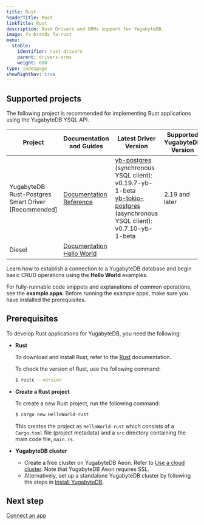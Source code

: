 ```yaml
---
title: Rust
headerTitle: Rust
linkTitle: Rust
description: Rust Drivers and ORMs support for YugabyteDB.
image: fa-brands fa-rust
menu:
  stable:
    identifier: rust-drivers
    parent: drivers-orms
    weight: 600
type: indexpage
showRightNav: true
---
```


## Supported projects

The following project is recommended for implementing Rust applications using the YugabyteDB YSQL API.

| Project | Documentation and Guides | Latest Driver Version | Supported YugabyteDB Version | Example Apps |
| ------- | ------------------------ | --------------------- | ---------------------------- | ------------ |
| YugabyteDB Rust-Postgres Smart Driver [Recommended] | [Documentation](yb-rust-postgres/)<br /> [Reference](rust-postgres-reference/) | [yb-postgres](https://crates.io/crates/yb-postgres) (synchronous YSQL client): v0.19.7-yb-1-beta <br/> [yb-tokio-postgres](https://crates.io/crates/yb-tokio-postgres) (asynchronous YSQL client): v0.7.10-yb-1-beta | 2.19 and later | |
| Diesel | [Documentation](diesel/) <br/> [Hello World](../orms/rust/ysql-diesel/) | | |[Diesel app](https://github.com/YugabyteDB-Samples/orm-examples/tree/master/rust/diesel) |

Learn how to establish a connection to a YugabyteDB database and begin basic CRUD operations using the **Hello World** examples.

For fully-runnable code snippets and explanations of common operations, see the **example apps**. Before running the example apps, make sure you have installed the prerequisites.

## Prerequisites

To develop Rust applications for YugabyteDB, you need the following:

- **Rust**

  To download and install Rust, refer to the [Rust](https://doc.rust-lang.org/cargo/getting-started/installation.html) documentation.

  To check the version of Rust, use the following command:

  ```sh
  $ rustc --version
  ```

- **Create a Rust project**

  To create a new Rust project, run the following command:

  ```sh
  $ cargo new HelloWorld-rust
  ```

  This creates the project as `HelloWorld-rust` which consists of a `Cargo.toml` file (project metadata) and a `src` directory containing the main code file, `main.rs`.

- **YugabyteDB cluster**

  - Create a free cluster on YugabyteDB Aeon. Refer to [Use a cloud cluster](../../quick-start-yugabytedb-managed/). Note that YugabyteDB Aeon requires SSL.
  - Alternatively, set up a standalone YugabyteDB cluster by following the steps in [Install YugabyteDB](../../quick-start/).

## Next step

[Connect an app](yb-rust-postgres/)
